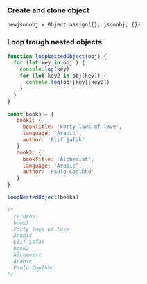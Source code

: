 
### Create and clone object
`newjsonobj = Object.assign({}, jsonobj, {})`


### Loop trough nested objects
```javascript
function loopNestedObject(obj) {
  for (let key in obj ) {
    console.log(key)
    for (let key2 in obj[key]) {
      console.log(obj[key][key2])
    }
  }
}

const books = {
   book1: {
     bookTitle: 'Forty laws of love',
     language: 'Arabic',
     author: 'Elif Şafak'
   },
   book2: {
     bookTitle: 'Alchemist',
     language: 'Arabic',
     author: 'Paulo Coelhho'
   }
}

loopNestedObject(books)

/*
  returns:
  book1
  Forty laws of love
  Arabic
  Elif Şafak
  book2
  Alchemist
  Arabic
  Paulo Coelhho
*/
```





